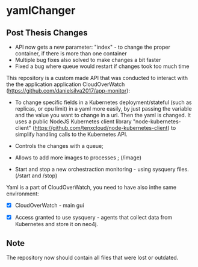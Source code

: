 # yamlChanger


## Post Thesis Changes

* API now gets a new parameter: "index" - to change the proper container, if there is more than one container
* Multiple bug fixes also solved to make changes a bit faster
* Fixed a bug where queue would restart if changes took too much time


This repository is a custom made API that was conducted to interact with the the application application CloudOverWatch (https://github.com/danielsilva2017/app-monitor):

* To change specific fields in a Kubernetes deployment/stateful (such as replicas, or cpu limit) in a yaml more easily, by just passing the variable and the value you want to change in a url. Then the yaml is changed. It uses a public NodeJS Kubernetes client library  "node-kubernetes-client" (https://github.com/tenxcloud/node-kubernetes-client) to simplify handling calls to the Kubernetes API.

* Controls the changes with a queue;

*  Allows to add more images to processes ;  (/image)
*  Start and stop a new orchestraction monitoring - using sysquery files. (/start and /stop)

Yaml is a part of CloudOverWatch, you need to have also inthe same environment:
- [x]  CloudOverWatch - main gui
- [x] Access granted to use sysquery - agents that collect data from Kubernetes and store it on neo4j.


## Note

The repository now should contain all files that were lost or outdated.
